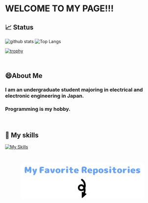 # WELCOME TO MY PAGE!!!

## 📈 Status
<div align="left"> 
  <img alt="github stats" height="164.5px" src="https://github-readme-stats.vercel.app/api?username=mizutanimeen&count_private=true&show_icons=true" />
  <img alt="Top Langs" height="164.5px" src="https://github-readme-stats.vercel.app/api/top-langs/?username=mizutanimeen&layout=compact&hide=c%23,shaderlab,glsl" />
</div>

[![trophy](https://github-profile-trophy.vercel.app/?username=mizutanimeen&column=8)](https://github.com/ryo-ma/github-profile-trophy)

<br>

## 😄About Me

### I am an undergraduate student majoring in electrical and electronic engineering in Japan. 

### Programming is my hobby.

<br>

## 🌱 My skills
[![My Skills](https://skillicons.dev/icons?i=golang,python,html,css,docker,github)](https://skillicons.dev)

<br>

<p align="center">
  <img src="gif/repositories.gif" width="80%">
</p>

<!--
**mizutanimeen/mizutanimeen** is a ✨ _special_ ✨ repository because its `README.md` (this file) appears on your GitHub profile.

Here are some ideas to get you started:

- 🔭 I’m currently working on ...
- 
- 👯 I’m looking to collaborate on ...
- 🤔 I’m looking for help with ...
- 💬 Ask me about ...
- 📫 How to reach me: ...
- 😄 Pronouns: ...
- ⚡ Fun fact: ...

https://zenn.dev/yutakatay/articles/kirakira-github-profile
-->


